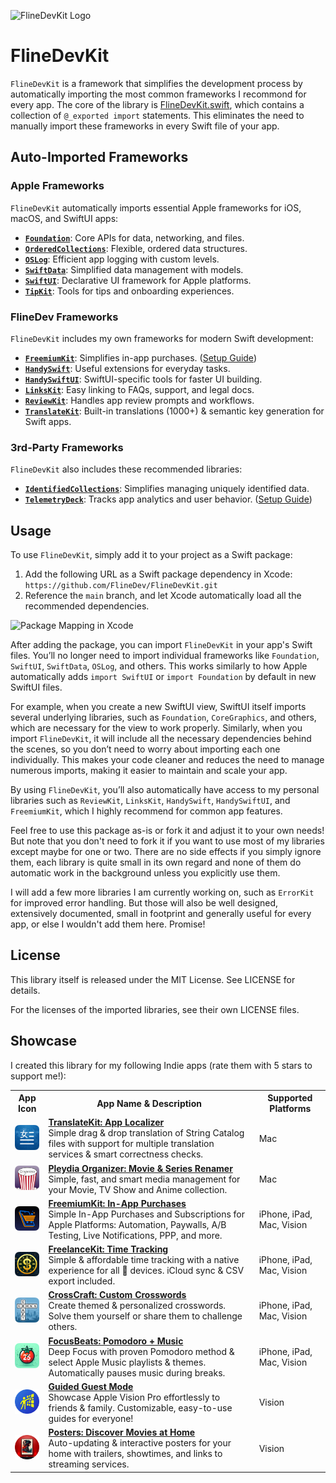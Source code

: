 ![FlineDevKit Logo](https://github.com/FlineDev/Foundation/blob/main/Logo.png?raw=true)

# FlineDevKit

`FlineDevKit` is a framework that simplifies the development process by automatically importing the most common frameworks I recommond for every app. The core of the library is [FlineDevKit.swift](https://github.com/FlineDev/FlineDevKit/blob/main/Sources/FlineDevKit/FlineDevKit.swift), which contains a collection of `@_exported import` statements. This eliminates the need to manually import these frameworks in every Swift file of your app.


## Auto-Imported Frameworks

### Apple Frameworks
`FlineDevKit` automatically imports essential Apple frameworks for iOS, macOS, and SwiftUI apps:

- **[`Foundation`](https://developer.apple.com/documentation/foundation)**: Core APIs for data, networking, and files.
- **[`OrderedCollections`](https://github.com/apple/swift-collections)**: Flexible, ordered data structures.
- **[`OSLog`](https://developer.apple.com/documentation/os/logging)**: Efficient app logging with custom levels.
- **[`SwiftData`](https://developer.apple.com/documentation/swiftdata)**: Simplified data management with models.
- **[`SwiftUI`](https://developer.apple.com/documentation/swiftui)**: Declarative UI framework for Apple platforms.
- **[`TipKit`](https://developer.apple.com/documentation/tipkit)**: Tools for tips and onboarding experiences.

### FlineDev Frameworks
`FlineDevKit` includes my own frameworks for modern Swift development:

- **[`FreemiumKit`](https://freemiumkit.app)**: Simplifies in-app purchases. ([Setup Guide](https://freemiumkit.app/documentation/freemiumkit/setupguide))
- **[`HandySwift`](https://github.com/FlineDev/HandySwift)**: Useful extensions for everyday tasks.
- **[`HandySwiftUI`](https://github.com/FlineDev/HandySwiftUI)**: SwiftUI-specific tools for faster UI building.
- **[`LinksKit`](https://github.com/FlineDev/LinksKit)**: Easy linking to FAQs, support, and legal docs.
- **[`ReviewKit`](https://github.com/FlineDev/ReviewKit)**: Handles app review prompts and workflows.
- **[`TranslateKit`](https://github.com/FlineDev/TranslateKit)**: Built-in translations (1000+) & semantic key generation for Swift apps.

### 3rd-Party Frameworks
`FlineDevKit` also includes these recommended libraries:

- **[`IdentifiedCollections`](https://github.com/pointfreeco/swift-identified-collections)**: Simplifies managing uniquely identified data.
- **[`TelemetryDeck`](https://github.com/TelemetryDeck/SwiftSDK)**: Tracks app analytics and user behavior. ([Setup Guide](https://telemetrydeck.com/docs/guides/swift-setup/))

## Usage

To use `FlineDevKit`, simply add it to your project as a Swift package:

1. Add the following URL as a Swift package dependency in Xcode:  
   `https://github.com/FlineDev/FlineDevKit.git`
2. Reference the `main` branch, and let Xcode automatically load all the recommended dependencies.

![Package Mapping in Xcode](https://github.com/FlineDev/Foundation/blob/main/Images/PackageMappingInXcode.png?raw=true)

After adding the package, you can import `FlineDevKit` in your app's Swift files. You’ll no longer need to import individual frameworks like `Foundation`, `SwiftUI`, `SwiftData`, `OSLog`, and others. This works similarly to how Apple automatically adds `import SwiftUI` or `import Foundation` by default in new SwiftUI files. 

For example, when you create a new SwiftUI view, SwiftUI itself imports several underlying libraries, such as `Foundation`, `CoreGraphics`, and others, which are necessary for the view to work properly. Similarly, when you import `FlineDevKit`, it will include all the necessary dependencies behind the scenes, so you don’t need to worry about importing each one individually. This makes your code cleaner and reduces the need to manage numerous imports, making it easier to maintain and scale your app.

By using `FlineDevKit`, you’ll also automatically have access to my personal libraries such as `ReviewKit`, `LinksKit`, `HandySwift`, `HandySwiftUI`, and `FreemiumKit`, which I highly recommend for common app features.

Feel free to use this package as-is or fork it and adjust it to your own needs! But note that you don't need to fork it if you want to use most of my libraries except maybe for one or two. There are no side effects if you simply ignore them, each library is quite small in its own regard and none of them do automatic work in the background unless you explicitly use them.

I will add a few more libraries I am currently working on, such as `ErrorKit` for improved error handling. But those will also be well designed, extensively documented, small in footprint and generally useful for every app, or else I wouldn't add them here. Promise!


## License

This library itself is released under the MIT License. See LICENSE for details.

For the licenses of the imported libraries, see their own LICENSE files.


## Showcase

I created this library for my following Indie apps (rate them with 5 stars to support me!):

<table>
  <tr>
    <th>App Icon</th>
    <th>App Name & Description</th>
    <th>Supported Platforms</th>
  </tr>
  <tr>
    <td>
      <a href="https://apps.apple.com/app/apple-store/id6476773066?pt=549314&ct=github.com&mt=8">
        <img src="https://raw.githubusercontent.com/FlineDev/Essentials/main/Images/Apps/TranslateKit.webp" width="64" />
      </a>
    </td>
    <td>
      <a href="https://apps.apple.com/app/apple-store/id6476773066?pt=549314&ct=github.com&mt=8">
        <strong>TranslateKit: App Localizer</strong>
      </a>
      <br />
      Simple drag & drop translation of String Catalog files with support for multiple translation services & smart correctness checks.
    </td>
    <td>Mac</td>
  </tr>
  <tr>
    <td>
      <a href="https://apps.apple.com/app/apple-store/id6587583340?pt=549314&ct=github.com&mt=8">
        <img src="https://raw.githubusercontent.com/FlineDev/Essentials/main/Images/Apps/PleydiaOrganizer.webp" width="64" />
      </a>
    </td>
    <td>
      <a href="https://apps.apple.com/app/apple-store/id6587583340?pt=549314&ct=github.com&mt=8">
        <strong>Pleydia Organizer: Movie & Series Renamer</strong>
      </a>
      <br />
      Simple, fast, and smart media management for your Movie, TV Show and Anime collection.
    </td>
    <td>Mac</td>
  </tr>
  <tr>
    <td>
      <a href="https://apps.apple.com/app/apple-store/id6502914189?pt=549314&ct=github.com&mt=8">
        <img src="https://raw.githubusercontent.com/FlineDev/Essentials/main/Images/Apps/FreemiumKit.webp" width="64" />
      </a>
    </td>
    <td>
      <a href="https://apps.apple.com/app/apple-store/id6502914189?pt=549314&ct=github.com&mt=8">
        <strong>FreemiumKit: In-App Purchases</strong>
      </a>
      <br />
      Simple In-App Purchases and Subscriptions for Apple Platforms: Automation, Paywalls, A/B Testing, Live Notifications, PPP, and more.
    </td>
    <td>iPhone, iPad, Mac, Vision</td>
  </tr>
  <tr>
    <td>
      <a href="https://apps.apple.com/app/apple-store/id6480134993?pt=549314&ct=github.com&mt=8">
        <img src="https://raw.githubusercontent.com/FlineDev/Essentials/main/Images/Apps/FreelanceKit.webp" width="64" />
      </a>
    </td>
    <td>
      <a href="https://apps.apple.com/app/apple-store/id6480134993?pt=549314&ct=github.com&mt=8">
        <strong>FreelanceKit: Time Tracking</strong>
      </a>
      <br />
      Simple & affordable time tracking with a native experience for all  devices. iCloud sync & CSV export included.
    </td>
    <td>iPhone, iPad, Mac, Vision</td>
  </tr>
  <tr>
    <td>
      <a href="https://apps.apple.com/app/apple-store/id6472669260?pt=549314&ct=github.com&mt=8">
        <img src="https://raw.githubusercontent.com/FlineDev/Essentials/main/Images/Apps/CrossCraft.webp" width="64" />
      </a>
    </td>
    <td>
      <a href="https://apps.apple.com/app/apple-store/id6472669260?pt=549314&ct=github.com&mt=8">
        <strong>CrossCraft: Custom Crosswords</strong>
      </a>
      <br />
      Create themed & personalized crosswords. Solve them yourself or share them to challenge others.
    </td>
    <td>iPhone, iPad, Mac, Vision</td>
  </tr>
  <tr>
    <td>
      <a href="https://apps.apple.com/app/apple-store/id6477829138?pt=549314&ct=github.com&mt=8">
        <img src="https://raw.githubusercontent.com/FlineDev/Essentials/main/Images/Apps/FocusBeats.webp" width="64" />
      </a>
    </td>
    <td>
      <a href="https://apps.apple.com/app/apple-store/id6477829138?pt=549314&ct=github.com&mt=8">
        <strong>FocusBeats: Pomodoro + Music</strong>
      </a>
      <br />
      Deep Focus with proven Pomodoro method & select Apple Music playlists & themes. Automatically pauses music during breaks.
    </td>
    <td>iPhone, iPad, Mac, Vision</td>
  </tr>
  <tr>
    <td>
      <a href="https://apps.apple.com/app/apple-store/id6479207869?pt=549314&ct=github.com&mt=8">
        <img src="https://raw.githubusercontent.com/FlineDev/Essentials/main/Images/Apps/GuidedGuestMode.webp" width="64" />
      </a>
    </td>
    <td>
      <a href="https://apps.apple.com/app/apple-store/id6479207869?pt=549314&ct=github.com&mt=8">
        <strong>Guided Guest Mode</strong>
      </a>
      <br />
      Showcase Apple Vision Pro effortlessly to friends & family. Customizable, easy-to-use guides for everyone!
    </td>
    <td>Vision</td>
  </tr>
  <tr>
    <td>
      <a href="https://apps.apple.com/app/apple-store/id6478062053?pt=549314&ct=github.com&mt=8">
        <img src="https://raw.githubusercontent.com/FlineDev/Essentials/main/Images/Apps/Posters.webp" width="64" />
      </a>
    </td>
    <td>
      <a href="https://apps.apple.com/app/apple-store/id6478062053?pt=549314&ct=github.com&mt=8">
        <strong>Posters: Discover Movies at Home</strong>
      </a>
      <br />
      Auto-updating & interactive posters for your home with trailers, showtimes, and links to streaming services.
    </td>
    <td>Vision</td>
  </tr>
</table>
